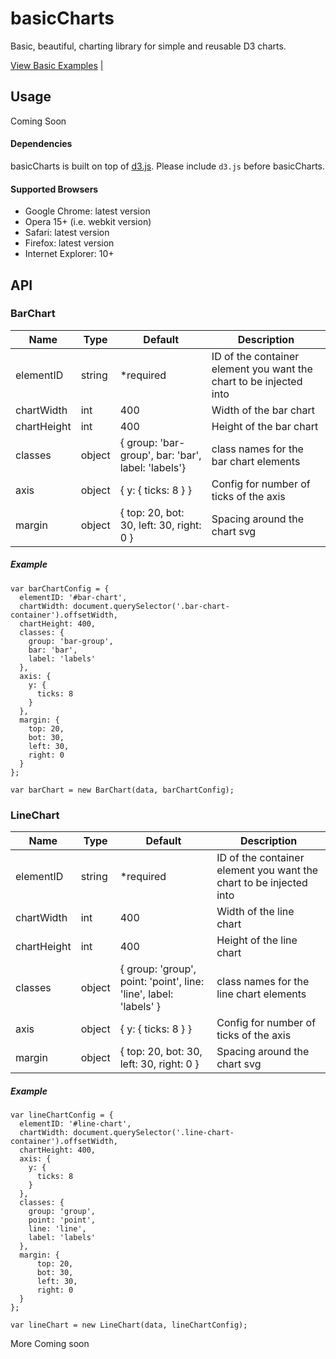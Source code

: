 basicCharts
=======

Basic, beautiful, charting library for simple and reusable D3 charts.

[View Basic Examples](http://kyh.io/D3/dist/) | 

## Usage
Coming Soon

#### Dependencies
basicCharts is built on top of [d3.js](http://d3js.org/). Please include `d3.js` before basicCharts.

#### Supported Browsers
* Google Chrome: latest version
* Opera 15+ (i.e. webkit version)
* Safari: latest version
* Firefox: latest version
* Internet Explorer: 10+

## API
### BarChart
|     Name      |      Type     |   Default     |  Description  |
| ------------- | ------------- | ------------- | ------------- |
| elementID     | string        | *required     | ID of the container element you want the chart to be injected into  |
| chartWidth    | int           | 400           | Width of the bar chart  |
| chartHeight   | int           | 400           | Height of the bar chart  |
| classes       | object        | { group: 'bar-group', bar: 'bar', label: 'labels'} | class names for the bar chart elements |
| axis          | object        | { y: { ticks: 8 } } | Config for number of ticks of the axis  |
| margin        | object        | { top: 20, bot: 30, left: 30, right: 0 } | Spacing around the chart svg  |

##### Example

    var barChartConfig = {
      elementID: '#bar-chart',
      chartWidth: document.querySelector('.bar-chart-container').offsetWidth,
      chartHeight: 400,
      classes: {
        group: 'bar-group',
        bar: 'bar',
        label: 'labels'
      },
      axis: {
        y: {
          ticks: 8
        }
      },
      margin: {
        top: 20,
        bot: 30,
        left: 30,
        right: 0
      }
    };

    var barChart = new BarChart(data, barChartConfig);

### LineChart
|     Name      |      Type     |   Default     |  Description  |
| ------------- | ------------- | ------------- | ------------- |
| elementID     | string        | *required     | ID of the container element you want the chart to be injected into  |
| chartWidth    | int           | 400           | Width of the line chart  |
| chartHeight   | int           | 400           | Height of the line chart  |
| classes       | object        | { group: 'group', point: 'point', line: 'line', label: 'labels' } | class names for the line chart elements |
| axis          | object        | { y: { ticks: 8 } } | Config for number of ticks of the axis  |
| margin        | object        | { top: 20, bot: 30, left: 30, right: 0 } | Spacing around the chart svg  |

##### Example

    var lineChartConfig = {
      elementID: '#line-chart',
      chartWidth: document.querySelector('.line-chart-container').offsetWidth,
      chartHeight: 400,
      axis: {
        y: {
          ticks: 8
        }
      },
      classes: {
        group: 'group',
        point: 'point',
        line: 'line',
        label: 'labels'
      },
      margin: {
          top: 20,
          bot: 30,
          left: 30,
          right: 0
      }
    };

    var lineChart = new LineChart(data, lineChartConfig);

More Coming soon
